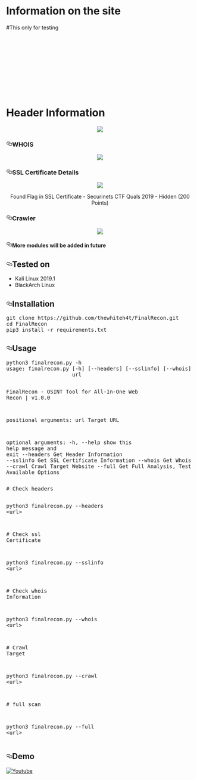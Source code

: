 # Information on the site
#This only for testing

<path><svg><a><h1>Header Information</path></svg></a></h1>
<p align="center"><a target="_blank" rel="noopener noreferrer" href="https://camo.githubusercontent.com/e22446582b5b6dbb54b3aa9395bf4acf9d2d8f4d/68747470733a2f2f692e696d6775722e636f6d2f423773626c44502e706e67"><img src="https://camo.githubusercontent.com/e22446582b5b6dbb54b3aa9395bf4acf9d2d8f4d/68747470733a2f2f692e696d6775722e636f6d2f423773626c44502e706e67" data-canonical-src="https://i.imgur.com/B7sblDP.png" style="max-width:100%;"></a></p>
<h3><a id="user-content-whois" class="anchor" aria-hidden="true" href="#whois"><svg class="octicon octicon-link" viewBox="0 0 16 16" version="1.1" width="16" height="16" aria-hidden="true"><path fill-rule="evenodd" d="M4 9h1v1H4c-1.5 0-3-1.69-3-3.5S2.55 3 4 3h4c1.45 0 3 1.69 3 3.5 0 1.41-.91 2.72-2 3.25V8.59c.58-.45 1-1.27 1-2.09C10 5.22 8.98 4 8 4H4c-.98 0-2 1.22-2 2.5S3 9 4 9zm9-3h-1v1h1c1 0 2 1.22 2 2.5S13.98 12 13 12H9c-.98 0-2-1.22-2-2.5 0-.83.42-1.64 1-2.09V6.25c-1.09.53-2 1.84-2 3.25C6 11.31 7.55 13 9 13h4c1.45 0 3-1.69 3-3.5S14.5 6 13 6z"></path></svg></a>WHOIS</h3>
<p align="center"><a target="_blank" rel="noopener noreferrer" href="https://camo.githubusercontent.com/f2d7dd22a2b3d25311a4825eaee2e47facf1504f/68747470733a2f2f692e696d6775722e636f6d2f6344454a3739482e706e67"><img src="https://camo.githubusercontent.com/f2d7dd22a2b3d25311a4825eaee2e47facf1504f/68747470733a2f2f692e696d6775722e636f6d2f6344454a3739482e706e67" data-canonical-src="https://i.imgur.com/cDEJ79H.png" style="max-width:100%;"></a></p>
<h3><a id="user-content-ssl-certificate-details" class="anchor" aria-hidden="true" href="#ssl-certificate-details"><svg class="octicon octicon-link" viewBox="0 0 16 16" version="1.1" width="16" height="16" aria-hidden="true"><path fill-rule="evenodd" d="M4 9h1v1H4c-1.5 0-3-1.69-3-3.5S2.55 3 4 3h4c1.45 0 3 1.69 3 3.5 0 1.41-.91 2.72-2 3.25V8.59c.58-.45 1-1.27 1-2.09C10 5.22 8.98 4 8 4H4c-.98 0-2 1.22-2 2.5S3 9 4 9zm9-3h-1v1h1c1 0 2 1.22 2 2.5S13.98 12 13 12H9c-.98 0-2-1.22-2-2.5 0-.83.42-1.64 1-2.09V6.25c-1.09.53-2 1.84-2 3.25C6 11.31 7.55 13 9 13h4c1.45 0 3-1.69 3-3.5S14.5 6 13 6z"></path></svg></a>SSL Certificate Details</h3>
<p align="center"><a target="_blank" rel="noopener noreferrer" href="https://camo.githubusercontent.com/02a9ea13373279e15986c8cbad83a6983691c767/68747470733a2f2f692e696d6775722e636f6d2f50465a6d3071782e706e67"><img src="https://camo.githubusercontent.com/02a9ea13373279e15986c8cbad83a6983691c767/68747470733a2f2f692e696d6775722e636f6d2f50465a6d3071782e706e67" data-canonical-src="https://i.imgur.com/PFZm0qx.png" style="max-width:100%;"></a></p>
<p align="center">Found Flag in SSL Certificate - Securinets CTF Quals 2019 - Hidden (200 Points)</p>
<h3><a id="user-content-crawler" class="anchor" aria-hidden="true" href="#crawler"><svg class="octicon octicon-link" viewBox="0 0 16 16" version="1.1" width="16" height="16" aria-hidden="true"><path fill-rule="evenodd" d="M4 9h1v1H4c-1.5 0-3-1.69-3-3.5S2.55 3 4 3h4c1.45 0 3 1.69 3 3.5 0 1.41-.91 2.72-2 3.25V8.59c.58-.45 1-1.27 1-2.09C10 5.22 8.98 4 8 4H4c-.98 0-2 1.22-2 2.5S3 9 4 9zm9-3h-1v1h1c1 0 2 1.22 2 2.5S13.98 12 13 12H9c-.98 0-2-1.22-2-2.5 0-.83.42-1.64 1-2.09V6.25c-1.09.53-2 1.84-2 3.25C6 11.31 7.55 13 9 13h4c1.45 0 3-1.69 3-3.5S14.5 6 13 6z"></path></svg></a>Crawler</h3>
<p align="center"><a target="_blank" rel="noopener noreferrer" href="https://camo.githubusercontent.com/d099e9edae931650798f53e3437718aa0127a701/68747470733a2f2f692e696d6775722e636f6d2f43386551387a332e706e67"><img src="https://camo.githubusercontent.com/d099e9edae931650798f53e3437718aa0127a701/68747470733a2f2f692e696d6775722e636f6d2f43386551387a332e706e67" data-canonical-src="https://i.imgur.com/C8eQ8z3.png" style="max-width:100%;"></a>
</p><h4><a id="user-content-more-modules-will-be-added-in-future" class="anchor" aria-hidden="true" href="#more-modules-will-be-added-in-future"><svg class="octicon octicon-link" viewBox="0 0 16 16" version="1.1" width="16" height="16" aria-hidden="true"><path fill-rule="evenodd" d="M4 9h1v1H4c-1.5 0-3-1.69-3-3.5S2.55 3 4 3h4c1.45 0 3 1.69 3 3.5 0 1.41-.91 2.72-2 3.25V8.59c.58-.45 1-1.27 1-2.09C10 5.22 8.98 4 8 4H4c-.98 0-2 1.22-2 2.5S3 9 4 9zm9-3h-1v1h1c1 0 2 1.22 2 2.5S13.98 12 13 12H9c-.98 0-2-1.22-2-2.5 0-.83.42-1.64 1-2.09V6.25c-1.09.53-2 1.84-2 3.25C6 11.31 7.55 13 9 13h4c1.45 0 3-1.69 3-3.5S14.5 6 13 6z"></path></svg></a>More modules will be added in future</h4>
<h2><a id="user-content-tested-on" class="anchor" aria-hidden="true" href="#tested-on"><svg class="octicon octicon-link" viewBox="0 0 16 16" version="1.1" width="16" height="16" aria-hidden="true"><path fill-rule="evenodd" d="M4 9h1v1H4c-1.5 0-3-1.69-3-3.5S2.55 3 4 3h4c1.45 0 3 1.69 3 3.5 0 1.41-.91 2.72-2 3.25V8.59c.58-.45 1-1.27 1-2.09C10 5.22 8.98 4 8 4H4c-.98 0-2 1.22-2 2.5S3 9 4 9zm9-3h-1v1h1c1 0 2 1.22 2 2.5S13.98 12 13 12H9c-.98 0-2-1.22-2-2.5 0-.83.42-1.64 1-2.09V6.25c-1.09.53-2 1.84-2 3.25C6 11.31 7.55 13 9 13h4c1.45 0 3-1.69 3-3.5S14.5 6 13 6z"></path></svg></a>Tested on</h2>
<ul>
<li>Kali Linux 2019.1</li>
<li>BlackArch Linux</li>
</ul>
<h2><a id="user-content-installation" class="anchor" aria-hidden="true" href="#installation"><svg class="octicon octicon-link" viewBox="0 0 16 16" version="1.1" width="16" height="16" aria-hidden="true"><path fill-rule="evenodd" d="M4 9h1v1H4c-1.5 0-3-1.69-3-3.5S2.55 3 4 3h4c1.45 0 3 1.69 3 3.5 0 1.41-.91 2.72-2 3.25V8.59c.58-.45 1-1.27 1-2.09C10 5.22 8.98 4 8 4H4c-.98 0-2 1.22-2 2.5S3 9 4 9zm9-3h-1v1h1c1 0 2 1.22 2 2.5S13.98 12 13 12H9c-.98 0-2-1.22-2-2.5 0-.83.42-1.64 1-2.09V6.25c-1.09.53-2 1.84-2 3.25C6 11.31 7.55 13 9 13h4c1.45 0 3-1.69 3-3.5S14.5 6 13 6z"></path></svg></a>Installation</h2>
<div class="highlight highlight-source-shell"><pre>git clone https://github.com/thewhiteh4t/FinalRecon.git
<span class="pl-c1">cd</span> FinalRecon
pip3 install -r requirements.txt</pre></div>
<h2><a id="user-content-usage" class="anchor" aria-hidden="true" href="#usage"><svg class="octicon octicon-link" viewBox="0 0 16 16" version="1.1" width="16" height="16" aria-hidden="true"><path fill-rule="evenodd" d="M4 9h1v1H4c-1.5 0-3-1.69-3-3.5S2.55 3 4 3h4c1.45 0 3 1.69 3 3.5 0 1.41-.91 2.72-2 3.25V8.59c.58-.45 1-1.27 1-2.09C10 5.22 8.98 4 8 4H4c-.98 0-2 1.22-2 2.5S3 9 4 9zm9-3h-1v1h1c1 0 2 1.22 2 2.5S13.98 12 13 12H9c-.98 0-2-1.22-2-2.5 0-.83.42-1.64 1-2.09V6.25c-1.09.53-2 1.84-2 3.25C6 11.31 7.55 13 9 13h4c1.45 0 3-1.69 3-3.5S14.5 6 13 6z"></path></svg></a>Usage</h2>
<div class="highlight highlight-source-shell"><pre>python3 finalrecon.py -h
usage: finalrecon.py [-h] [--headers] [--sslinfo] [--whois] [--crawl] [--full]
                     url

FinalRecon - OSINT Tool <span class="pl-k">for</span> All-In-One Web Recon <span class="pl-k">|</span> v1.0.0

positional arguments:
  url         Target URL

optional arguments:
  -h, --help  show this <span class="pl-c1">help</span> message and <span class="pl-c1">exit</span>
  --headers   Get Header Information
  --sslinfo   Get SSL Certificate Information
  --whois     Get Whois Lookup
  --crawl     Crawl Target Website
  --full      Get Full Analysis, Test All Available Options</pre></div>
<div class="highlight highlight-source-shell"><pre><span class="pl-c"><span class="pl-c">#</span> Check headers</span>

python3 finalrecon.py --headers <span class="pl-k">&lt;</span>url<span class="pl-k">&gt;</span>

<span class="pl-c"><span class="pl-c">#</span> Check ssl Certificate</span>

python3 finalrecon.py --sslinfo <span class="pl-k">&lt;</span>url<span class="pl-k">&gt;</span>

<span class="pl-c"><span class="pl-c">#</span> Check whois Information</span>

python3 finalrecon.py --whois <span class="pl-k">&lt;</span>url<span class="pl-k">&gt;</span>

<span class="pl-c"><span class="pl-c">#</span> Crawl Target</span>

python3 finalrecon.py --crawl <span class="pl-k">&lt;</span>url<span class="pl-k">&gt;</span>

<span class="pl-c"><span class="pl-c">#</span> full scan</span>

python3 finalrecon.py --full <span class="pl-k">&lt;</span>url<span class="pl-k">&gt;</span></pre></div>
<h2><a id="user-content-demo" class="anchor" aria-hidden="true" href="#demo"><svg class="octicon octicon-link" viewBox="0 0 16 16" version="1.1" width="16" height="16" aria-hidden="true"><path fill-rule="evenodd" d="M4 9h1v1H4c-1.5 0-3-1.69-3-3.5S2.55 3 4 3h4c1.45 0 3 1.69 3 3.5 0 1.41-.91 2.72-2 3.25V8.59c.58-.45 1-1.27 1-2.09C10 5.22 8.98 4 8 4H4c-.98 0-2 1.22-2 2.5S3 9 4 9zm9-3h-1v1h1c1 0 2 1.22 2 2.5S13.98 12 13 12H9c-.98 0-2-1.22-2-2.5 0-.83.42-1.64 1-2.09V6.25c-1.09.53-2 1.84-2 3.25C6 11.31 7.55 13 9 13h4c1.45 0 3-1.69 3-3.5S14.5 6 13 6z"></path></svg></a>Demo</h2>
<p><a href="https://www.youtube.com/watch?v=5s0ghojbUtQ" rel="nofollow"><img src="https://camo.githubusercontent.com/24b86cc612c681910ac9d3993016a3e43281a6dc/68747470733a2f2f692e696d6775722e636f6d2f6a593056366c6e2e706e67" alt="Youtube" data-canonical-src="https://i.imgur.com/jY0V6ln.png" style="max-width:100%;"></a></p>
</article>
